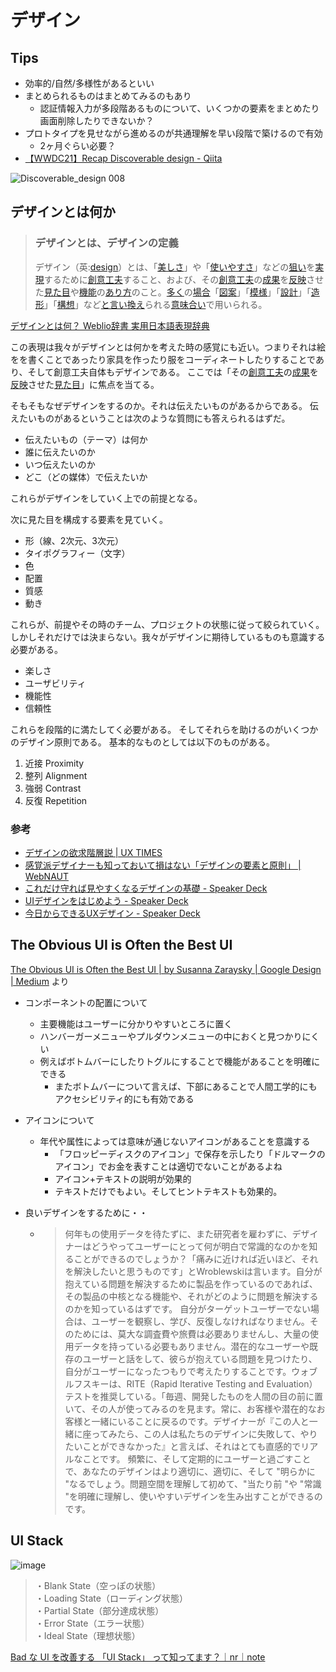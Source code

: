 # デザイン

## Tips

* 効率的/自然/多様性があるといい
* まとめられるものはまとめてみるのもあり
  * 認証情報入力が多段階あるものについて、いくつかの要素をまとめたり画面削除したりできないか？
* プロトタイプを見せながら進めるのが共通理解を早い段階で築けるので有効
  * 2ヶ月ぐらい必要？
* [【WWDC21】Recap Discoverable design - Qiita](https://qiita.com/yyokii/items/92ded62a339fd01a06e0)

![Discoverable_design 008](https://user-images.githubusercontent.com/20992687/124152996-fa285f00-dace-11eb-8079-30b08e79ee45.jpeg)

## デザインとは何か

> ### デザインとは、デザインの定義
>
> デザイン（英:[design](https://www.weblio.jp/content/design)）とは、「[美しさ](https://www.weblio.jp/content/美しさ)」や「[使いやすさ](https://www.weblio.jp/content/使いやすさ)」などの[狙い](https://www.weblio.jp/content/狙い)を[実現](https://www.weblio.jp/content/実現)するために[創意工夫](https://www.weblio.jp/content/創意工夫)すること、および、その[創意工夫](https://www.weblio.jp/content/創意工夫)の[成果](https://www.weblio.jp/content/成果)を[反映](https://www.weblio.jp/content/反映)させた[見た目](https://www.weblio.jp/content/見た目)や[機能](https://www.weblio.jp/content/機能)の[あり方](https://www.weblio.jp/content/あり方)のこと。[多く](https://www.weblio.jp/content/多く)の[場合](https://www.weblio.jp/content/場合)「[図案](https://www.weblio.jp/content/図案)」「[模様](https://www.weblio.jp/content/模様)」「[設計](https://www.weblio.jp/content/設計)」「[造形](https://www.weblio.jp/content/造形)」「[構想](https://www.weblio.jp/content/構想)」など[と言い](https://www.weblio.jp/content/と言い)[換え](https://www.weblio.jp/content/換え)られる[意味合い](https://www.weblio.jp/content/意味合い)で用いられる。

[デザインとは何？ Weblio辞書 実用日本語表現辞典](https://www.weblio.jp/content/%E3%83%87%E3%82%B6%E3%82%A4%E3%83%B3)

この表現は我々がデザインとは何かを考えた時の感覚にも近い。つまりそれは絵をを書くことであったり家具を作ったり服をコーディネートしたりすることであり、そして創意工夫自体もデザインである。
ここでは「その[創意工夫](https://www.weblio.jp/content/創意工夫)の[成果](https://www.weblio.jp/content/成果)を[反映](https://www.weblio.jp/content/反映)させた[見た目](https://www.weblio.jp/content/見た目)」に焦点を当てる。

そもそもなぜデザインをするのか。それは伝えたいものがあるからである。
伝えたいものがあるということは次のような質問にも答えられるはずだ。

* 伝えたいもの（テーマ）は何か
* 誰に伝えたいのか
* いつ伝えたいのか
* どこ（どの媒体）で伝えたいか

これらがデザインをしていく上での前提となる。

次に見た目を構成する要素を見ていく。

* 形（線、2次元、3次元）
* タイポグラフィー（文字）
* 色
* 配置
* 質感
* 動き

これらが、前提やその時のチーム、プロジェクトの状態に従って絞られていく。
しかしそれだけでは決まらない。我々がデザインに期待しているものも意識する必要がある。

* 楽しさ
* ユーザビリティ
* 機能性
* 信頼性

これらを段階的に満たしてく必要がある。
そしてそれらを助けるのがいくつかのデザイン原則である。
基本的なものとしては以下のものがある。

1. 近接 Proximity
2. 整列 Alignment
3. 強弱 Contrast
4. 反復 Repetition

### 参考

* [デザインの欲求階層説 | UX TIMES](https://uxdaystokyo.com/articles/glossary/designhierarchyofneeds/)
* [感覚派デザイナーも知っておいて損はない「デザインの要素と原則」 | WebNAUT](https://webnaut.jp/design/620.html)
* [これだけ守れば見やすくなるデザインの基礎 - Speaker Deck](https://speakerdeck.com/kinakobooster/koredakeshou-rebajian-yasukunarudezainfalseji-chu)
* [UIデザインをはじめよう - Speaker Deck](https://speakerdeck.com/kinakobooster/uidezainwohazimeyou)
* [今日からできるUXデザイン - Speaker Deck](https://speakerdeck.com/kinakobooster/jin-ri-karadekiruuxdezain)

## The Obvious UI is Often the Best UI

[The Obvious UI is Often the Best UI | by Susanna Zaraysky | Google Design | Medium](https://medium.com/google-design/the-obvious-ui-is-often-the-best-ui-7a25597d79fd) より

* コンポーネントの配置について

  * 主要機能はユーザーに分かりやすいところに置く
  * ハンバーガーメニューやプルダウンメニューの中におくと見つかりにくい
  * 例えばボトムバーにしたりトグルにすることで機能があることを明確にできる
    * またボトムバーについて言えば、下部にあることで人間工学的にもアクセシビリティ的にも有効である

* アイコンについて

  * 年代や属性によっては意味が通じないアイコンがあることを意識する
    * 「フロッピーディスクのアイコン」で保存を示したり「ドルマークのアイコン」でお金を表すことは適切でないことがあるよね
    * アイコン+テキストの説明が効果的
    * テキストだけでもよい。そしてヒントテキストも効果的。

* 良いデザインをするために・・

  * > 何年もの使用データを待たずに、また研究者を雇わずに、デザイナーはどうやってユーザーにとって何が明白で常識的なのかを知ることができるのでしょうか？「痛みに近ければ近いほど、それを解決したいと思うものです」とWroblewskiは言います。自分が抱えている問題を解決するために製品を作っているのであれば、その製品の中核となる機能や、それがどのように問題を解決するのかを知っているはずです。
    > 自分がターゲットユーザーでない場合は、ユーザーを観察し、学び、反復しなければなりません。そのためには、莫大な調査費や旅費は必要ありませんし、大量の使用データを持っている必要もありません。潜在的なユーザーや既存のユーザーと話をして、彼らが抱えている問題を見つけたり、自分がユーザーになったつもりで考えたりすることです。ウォブルフスキーは、RITE（Rapid Iterative Testing and Evaluation）テストを推奨している。「毎週、開発したものを人間の目の前に置いて、その人が使ってみるのを見ます。常に、お客様や潜在的なお客様と一緒にいることに戻るのです。デザイナーが『この人と一緒に座ってみたら、この人は私たちのデザインに失敗して、やりたいことができなかった』と言えば、それはとても直感的でリアルなことです。
    > 頻繁に、そして定期的にユーザーと過ごすことで、あなたのデザインはより適切に、適切に、そして "明らかに "なるでしょう。問題空間を理解して初めて、"当たり前 "や "常識 "を明確に理解し、使いやすいデザインを生み出すことができるのです。

## UI Stack

![image](https://user-images.githubusercontent.com/20992687/191537777-53643359-eb20-4e73-9740-a73965e7723a.png)

> ・Blank State（空っぽの状態）  
> ・Loading State（ローディング状態）  
> ・Partial State（部分達成状態）  
> ・Error State（エラー状態）  
> ・Ideal State（理想状態）  

[Bad な UI を改善する 「UI Stack」 って知ってます？｜nr｜note](https://note.com/nowim/n/n185d63cfda5c)
